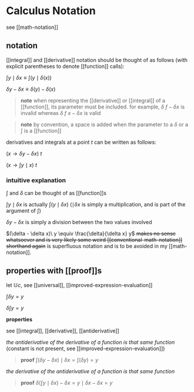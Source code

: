 # Calculus Notation

see [[math-notation]]

## notation

[[integral]] and [[derivative]] notation should be thought of as follows (with explicit parentheses to denote [[function]] calls):

$\int y \mid \delta x \equiv \int (y \mid \delta(x))$

$\delta y - \delta x \equiv \delta(y) - \delta(x)$

> **note** when representing the [[derivative]] or [[integral]] of a [[function]], its parameter must be included. for example, $\delta\ f - \delta x$ is invalid whereas $\delta\ f\ x - \delta x$ is valid

> **note** by convention, a space is added when the parameter to a $\delta$ or a $\int$ is a [[function]]

derivatives and integrals at a point $t$ can be written as follows:

$(x \rightarrow \delta y - \delta x)\ t$

$(x \rightarrow \int y \mid x)\ t$

### intuitive explanation

$\int$ and $\delta$ can be thought of as [[function]]s

$\int y \mid \delta x$ is actually $\int (y \mid \delta x)$ ($\mid \delta x$ is simply a multiplication, and is part of the argument of $\int$)

$\delta y - \delta x$ is simply a division between the two values involved

$(\delta - \delta x)\ y \equiv \frac{\delta}{\delta x} y$ ~~makes no sense whatsoever and is very likely some weird [[conventional-math-notation]] shorthand again~~ is superfluous notation and is to be avoided in my [[math-notation]].

## properties with [[proof]]s

let $\mathbb U c$, see [[universal]], [[improved-expression-evaluation]]

$\int \delta y = y$

$\delta \int y = y$

**properties**

see [[integral]], [[derivative]], [[antiderivative]]

_the antiderivative of the derivative of a function is that same function_ (constant is not present, see [[improved-expression-evaluation]])

> **proof** $\int (\delta y - \delta x) \mid \delta x = \int (\delta y) = y$

_the derivative of the antiderivative of a function is that same function_

> **proof** $\delta (\int y \mid \delta x) - \delta x = y \mid \delta x - \delta x = y$
